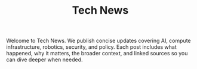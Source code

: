 ﻿---
title: "Tech News"
description: "Latest technology news: what's new, why it matters, and context updated throughout the day."
draft: false
---

Welcome to Tech News. We publish concise updates covering AI, compute infrastructure, robotics, security, and policy. Each post includes what happened, why it matters, the broader context, and linked sources so you can dive deeper when needed.
